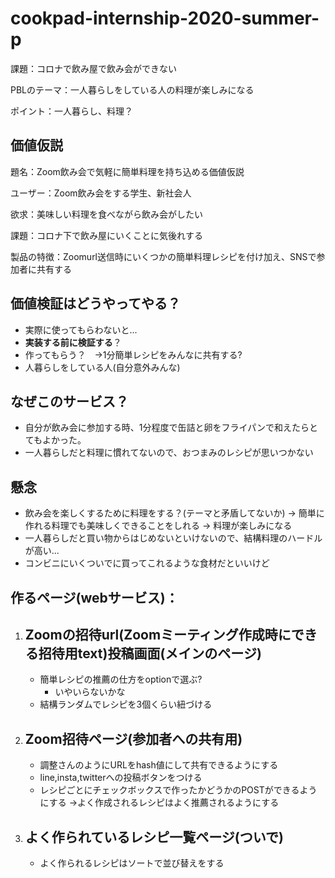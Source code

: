 # cookpad-internship-2020-summer-p
課題：コロナで飲み屋で飲み会ができない

PBLのテーマ：一人暮らしをしている人の料理が楽しみになる

ポイント：一人暮らし、料理？


## 価値仮説

題名：Zoom飲み会で気軽に簡単料理を持ち込める価値仮説

ユーザー：Zoom飲み会をする学生、新社会人

欲求：美味しい料理を食べながら飲み会がしたい

課題：コロナ下で飲み屋にいくことに気後れする

製品の特徴：Zoomurl送信時にいくつかの簡単料理レシピを付け加え、SNSで参加者に共有する

## 価値検証はどうやってやる？
- 実際に使ってもらわないと...
- **実装する前に検証する**？
- 作ってもらう？　->1分簡単レシピをみんなに共有する?
- 人暮らしをしている人(自分意外みんな)


## なぜこのサービス？
- 自分が飲み会に参加する時、1分程度で缶詰と卵をフライパンで和えたらとてもよかった。
- 一人暮らしだと料理に慣れてないので、おつまみのレシピが思いつかない

## 懸念
- 飲み会を楽しくするために料理をする？(テーマと矛盾してないか)
-> 簡単に作れる料理でも美味しくできることをしれる
-> 料理が楽しみになる
- 一人暮らしだと買い物からはじめないといけないので、結構料理のハードルが高い...
- コンビニにいくついでに買ってこれるような食材だといいけど

## 作るページ(webサービス)：
1. Zoomの招待url(Zoomミーティング作成時にできる招待用text)投稿画面(メインのページ) 
    -
    - 簡単レシピの推薦の仕方をoptionで選ぶ?
        - いやいらないかな
    - 結構ランダムでレシピを3個くらい紐づける
        
2. Zoom招待ページ(参加者への共有用)
    -
    - 調整さんのようにURLをhash値にして共有できるようにする
    - line,insta,twitterへの投稿ボタンをつける
    - レシピごとにチェックボックスで作ったかどうかのPOSTができるようにする
    ->よく作成されるレシピはよく推薦されるようにする
    
    
3. よく作られているレシピ一覧ページ(ついで)
    - 
    - よく作られるレシピはソートで並び替えをする